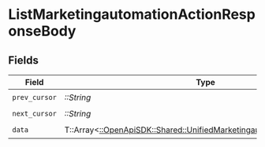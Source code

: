 # ListMarketingautomationActionResponseBody


## Fields

| Field                                                                                                                                   | Type                                                                                                                                    | Required                                                                                                                                | Description                                                                                                                             |
| --------------------------------------------------------------------------------------------------------------------------------------- | --------------------------------------------------------------------------------------------------------------------------------------- | --------------------------------------------------------------------------------------------------------------------------------------- | --------------------------------------------------------------------------------------------------------------------------------------- |
| `prev_cursor`                                                                                                                           | *::String*                                                                                                                              | :heavy_check_mark:                                                                                                                      | N/A                                                                                                                                     |
| `next_cursor`                                                                                                                           | *::String*                                                                                                                              | :heavy_check_mark:                                                                                                                      | N/A                                                                                                                                     |
| `data`                                                                                                                                  | T::Array<[::OpenApiSDK::Shared::UnifiedMarketingautomationActionOutput](../../models/shared/unifiedmarketingautomationactionoutput.md)> | :heavy_check_mark:                                                                                                                      | N/A                                                                                                                                     |